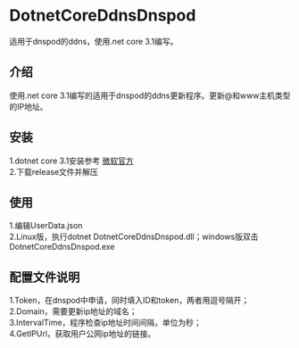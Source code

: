 # DotnetCoreDdnsDnspod
适用于dnspod的ddns，使用.net core 3.1编写。

## 介绍
使用.net core 3.1编写的适用于dnspod的ddns更新程序。更新@和www主机类型的IP地址。

## 安装
1.dotnet core 3.1安装参考 [微软官方](https://docs.microsoft.com/en-us/dotnet/core/install/linux-package-manager-debian10)  
2.下载release文件并解压

## 使用
1.编辑UserData.json  
2.Linux版，执行dotnet DotnetCoreDdnsDnspod.dll；windows版双击DotnetCoreDdnsDnspod.exe

## 配置文件说明
1.Token，在dnspod中申请，同时填入ID和token，两者用逗号隔开；  
2.Domain，需要更新ip地址的域名；  
3.IntervalTime，程序检查ip地址时间间隔，单位为秒；  
4.GetIPUrl，获取用户公网ip地址的链接。 
